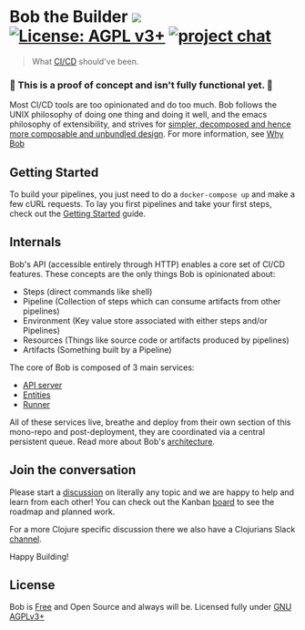 # Bob the Builder [![](https://github.com/bob-cd/bob/workflows/Test-and-Publish/badge.svg)](https://github.com/bob-cd/bob/actions?query=workflow%3ATest-and-Publish) [![License: AGPL v3+](https://img.shields.io/badge/license-AGPL%20v3%2B-blue.svg)](http://www.gnu.org/licenses/agpl-3.0) [![project chat](https://img.shields.io/badge/slack-join_chat-brightgreen.svg)](https://clojurians.slack.com/messages/CPBAYJJF6)

> What [CI/CD](https://en.wikipedia.org/wiki/CI/CD) should've been.

### 🚧 This is a proof of concept and isn't fully functional yet. 🚧

Most CI/CD tools are too opinionated and do too much. Bob follows the UNIX philosophy of doing one thing and doing it well, and the emacs philosophy of extensibility, and strives for [simpler, decomposed and hence more composable and unbundled design](https://www.youtube.com/watch?v=MCZ3YgeEUPg). For more information, see [Why Bob](https://bob-cd.github.io/pages/why-bob.html)

## Getting Started 
To build your pipelines, you just need to do a `docker-compose up` and make a few cURL requests. To lay you first pipelines and take your first steps, check out the [Getting Started](https://bob-cd.github.io/pages/getting-started.html) guide.


## Internals

Bob's API (accessible entirely through HTTP) enables a core set of CI/CD features. These concepts are the only things Bob is opinionated about:
  - Steps (direct commands like shell)
  - Pipeline (Collection of steps which can consume artifacts from other pipelines)
  - Environment (Key value store associated with either steps and/or Pipelines)
  - Resources (Things like source code or artifacts produced by pipelines)
  - Artifacts (Something built by a Pipeline)


The core of Bob is composed of 3 main services:
- [API server](/apiserver)
- [Entities](/entities)
- [Runner](/runner)

All of these services live, breathe and deploy from their own section of this mono-repo and post-deployment, they are coordinated via a central persistent queue. Read more about Bob's [architecture](https://bob-cd.github.io/pages/architecture.html).




## Join the conversation
Please start a [discussion](https://github.com/bob-cd/bob/discussions) on literally any topic and we are happy to help and learn from each other! You can check out the Kanban [board](https://github.com/bob-cd/bob/projects/1) to see the roadmap and planned work.

For a more Clojure specific discussion there we also have a Clojurians Slack [channel](https://clojurians.slack.com/messages/CPBAYJJF6).

Happy Building!

## License
Bob is [Free](https://www.gnu.org/philosophy/free-sw.en.html) and Open Source and always will be. Licensed fully under [GNU AGPLv3+](https://www.gnu.org/licenses/agpl-3.0)

